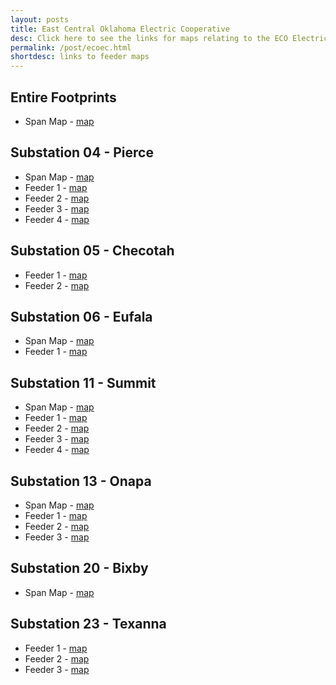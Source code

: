 ```yaml
---
layout: posts
title: East Central Oklahoma Electric Cooperative
desc: Click here to see the links for maps relating to the ECO Electric Cooperative.  This is organized by substation/feeders. 
permalink: /post/ecoec.html
shortdesc: links to feeder maps
---
```


Entire Footprints
----------------
* Span Map - [map](/coop/ecoec/all_span.html)

Substation 04 - Pierce
--------------
* Span Map - [map](/coop/ecoec/substat_pierce_04.html)
* Feeder 1 - [map](/coop/ecoec/pierce_s04_f1.html)
* Feeder 2 - [map](/coop/ecoec/pierce_s04_f2.html)
* Feeder 3 - [map](/coop/ecoec/pierce_s04_f3.html)
* Feeder 4 - [map](/coop/ecoec/pierce_s04_f4.html)

Substation 05 - Checotah
--------------
* Feeder 1 - [map](/coop/ecoec/s05_f1.html)
* Feeder 2 - [map](/coop/ecoec/s05_f2.html)

Substation 06 - Eufala
--------------
* Span Map - [map](/coop/ecoec/substat_eufaula_06.html)
* Feeder 1 - [map](/coop/ecoec/s06_f1.html)

Substation 11 - Summit
--------------
* Span Map - [map](/coop/ecoec/substat_summit_11.html)
* Feeder 1 - [map](/coop/ecoec/s11_f1.html)
* Feeder 2 - [map](/coop/ecoec/s11_f2.html)
* Feeder 3 - [map](/coop/ecoec/s11_f3.html)
* Feeder 4 - [map](/coop/ecoec/s11_f4.html)

Substation 13 - Onapa
--------------
* Span Map - [map](/coop/ecoec/substat_onapa_13.html)
* Feeder 1 - [map](/coop/ecoec/s13_f1.html)
* Feeder 2 - [map](/coop/ecoec/s13_f2.html)
* Feeder 3 - [map](/coop/ecoec/s13_f3.html)

Substation 20 - Bixby
--------------
* Span Map - [map](/coop/ecoec/substat_bixby_20.html)

Substation 23 - Texanna
--------------
* Feeder 1 - [map](/coop/ecoec/texanna_s23_f1.html)
* Feeder 2 - [map](/coop/ecoec/texanna_s23_f2.html)
* Feeder 3 - [map](/coop/ecoec/texanna_s23_f3.html)



